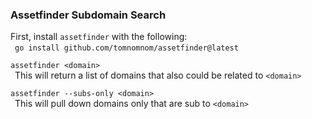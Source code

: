 ### Assetfinder Subdomain Search

First, install `assetfinder` with the following:  
&ensp;`go install github.com/tomnomnom/assetfinder@latest`  

`assetfinder <domain>`  
&ensp;This will return a list of domains that also could be related to `<domain>`  

`assetfinder --subs-only <domain>`  
&ensp;This will pull down domains only that are sub to `<domain>`  

